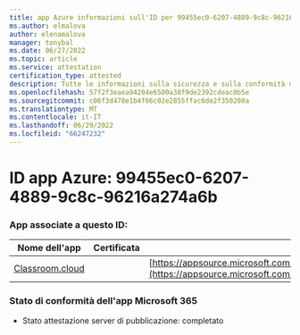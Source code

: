 ```yaml
---
title: app Azure informazioni sull'ID per 99455ec0-6207-4889-9c8c-96216a274a6b
ms.author: elmalova
author: elenamalova
manager: tonybal
ms.date: 06/27/2022
ms.topic: article
ms.service: attestation
certification_type: attested
description: Tutte le informazioni sulla sicurezza e sulla conformità disponibili per 99455ec0-6207-4889-9c8c-96216a274a6b.
ms.openlocfilehash: 57f2f3eaea94204e6500a38f9de2392cdeac0b5e
ms.sourcegitcommit: c06f3d478e1b4f66c02e2855ffac6de2f350208a
ms.translationtype: MT
ms.contentlocale: it-IT
ms.lasthandoff: 06/29/2022
ms.locfileid: "66247232"
---
```

# <a name="azure-app-id-99455ec0-6207-4889-9c8c-96216a274a6b"></a>ID app Azure: 99455ec0-6207-4889-9c8c-96216a274a6b


### <a name="apps-associated-with-this-id"></a>App associate a questo ID:
| **Nome dell'app** | **Certificata** | **Visualizzazione in AppSource** |
|--------------|---------------|-----------------------|
| [Classroom.cloud](../forward/netsupportltd1595255396224.classroom_cloud.md) |  | [https://appsource.microsoft.com/product/office/netsupportltd1595255396224.classroom_cloud](https://appsource.microsoft.com/product/office/netsupportltd1595255396224.classroom_cloud) |

### <a name="microsoft-365-app-compliance-status"></a>Stato di conformità dell'app Microsoft 365
- Stato attestazione server di pubblicazione: completato
